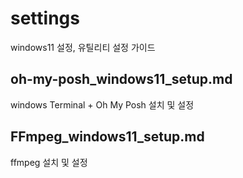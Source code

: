 # settings

windows11 설정, 유틸리티 설정 가이드

## oh-my-posh_windows11_setup.md

windows Terminal + Oh My Posh 설치 및 설정

## FFmpeg_windows11_setup.md

ffmpeg 설치 및 설정